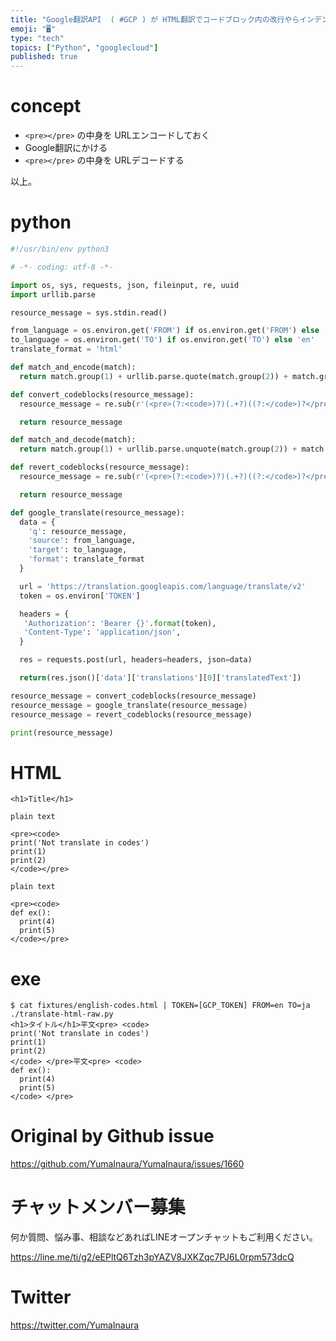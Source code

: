 ```yaml
---
title: "Google翻訳API  ( #GCP ) が HTML翻訳でコードブロック内の改行やらインデントを壊しやがるので #python で泣く泣"
emoji: "🖥"
type: "tech"
topics: ["Python", "googlecloud"]
published: true
---
```


# concept

- `<pre></pre>` の中身を URLエンコードしておく
- Google翻訳にかける
- `<pre></pre>` の中身を URLデコードする

以上。


# python

```py
#!/usr/bin/env python3

# -*- coding: utf-8 -*-

import os, sys, requests, json, fileinput, re, uuid
import urllib.parse

resource_message = sys.stdin.read()

from_language = os.environ.get('FROM') if os.environ.get('FROM') else 'ja'
to_language = os.environ.get('TO') if os.environ.get('TO') else 'en'
translate_format = 'html'

def match_and_encode(match):
  return match.group(1) + urllib.parse.quote(match.group(2)) + match.group(3)

def convert_codeblocks(resource_message):
  resource_message = re.sub(r'(<pre>(?:<code>)?)(.+?)((?:</code>)?</pre>)', match_and_encode, resource_message, flags=re.DOTALL)

  return resource_message

def match_and_decode(match):
  return match.group(1) + urllib.parse.unquote(match.group(2)) + match.group(3)

def revert_codeblocks(resource_message):
  resource_message = re.sub(r'(<pre>(?:<code>)?)(.+?)((?:</code>)?</pre>)', match_and_decode, resource_message, flags=re.DOTALL)

  return resource_message

def google_translate(resource_message):
  data = {
    'q': resource_message,
    'source': from_language,
    'target': to_language,
    'format': translate_format
  }

  url = 'https://translation.googleapis.com/language/translate/v2'
  token = os.environ['TOKEN']

  headers = {
   'Authorization': 'Bearer {}'.format(token),
   'Content-Type': 'application/json',
  }

  res = requests.post(url, headers=headers, json=data)

  return(res.json()['data']['translations'][0]['translatedText'])

resource_message = convert_codeblocks(resource_message)
resource_message = google_translate(resource_message)
resource_message = revert_codeblocks(resource_message)

print(resource_message)
```

# HTML

```
<h1>Title</h1>

plain text

<pre><code>
print('Not translate in codes')
print(1)
print(2)
</code></pre>

plain text

<pre><code>
def ex():
  print(4)
  print(5)
</code></pre>

```

# exe


```
$ cat fixtures/english-codes.html | TOKEN=[GCP_TOKEN] FROM=en TO=ja ./translate-html-raw.py
<h1>タイトル</h1>平文<pre> <code>
print('Not translate in codes')
print(1)
print(2)
</code> </pre>平文<pre> <code>
def ex():
  print(4)
  print(5)
</code> </pre>

```



# Original by Github issue

https://github.com/YumaInaura/YumaInaura/issues/1660








<!-- Update From Qiita API -->

# チャットメンバー募集


何か質問、悩み事、相談などあればLINEオープンチャットもご利用ください。

https://line.me/ti/g2/eEPltQ6Tzh3pYAZV8JXKZqc7PJ6L0rpm573dcQ





# Twitter


https://twitter.com/YumaInaura


<!-- Update From Qiita API -->


